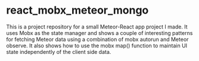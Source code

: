 # react_mobx_meteor_mongo

This is a project repository for a small Meteor-React app project I made. 
It uses Mobx as the state manager and shows a couple of interesting patterns for
fetching Meteor data using a combination of mobx autorun and Meteor observe. It 
also shows how to use the mobx map() function to maintain UI state independently 
of the client side data.
